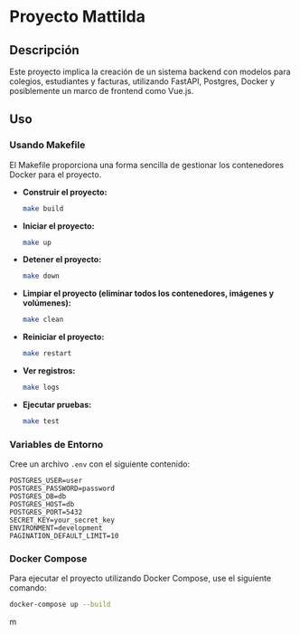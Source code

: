 # Proyecto Mattilda

## Descripción

Este proyecto implica la creación de un sistema backend con modelos para colegios, estudiantes y facturas, utilizando FastAPI, Postgres, Docker y posiblemente un marco de frontend como Vue.js.

## Uso

### Usando Makefile

El Makefile proporciona una forma sencilla de gestionar los contenedores Docker para el proyecto.

- **Construir el proyecto:**

  ```sh
  make build
  ```

- **Iniciar el proyecto:**

  ```sh
  make up
  ```

- **Detener el proyecto:**

  ```sh
  make down
  ```

- **Limpiar el proyecto (eliminar todos los contenedores, imágenes y volúmenes):**

  ```sh
  make clean
  ```

- **Reiniciar el proyecto:**

  ```sh
  make restart
  ```

- **Ver registros:**

  ```sh
  make logs
  ```

- **Ejecutar pruebas:**
  ```sh
  make test
  ```

### Variables de Entorno

Cree un archivo `.env` con el siguiente contenido:

```
POSTGRES_USER=user
POSTGRES_PASSWORD=password
POSTGRES_DB=db
POSTGRES_HOST=db
POSTGRES_PORT=5432
SECRET_KEY=your_secret_key
ENVIRONMENT=development
PAGINATION_DEFAULT_LIMIT=10
```

### Docker Compose

Para ejecutar el proyecto utilizando Docker Compose, use el siguiente comando:

```sh
docker-compose up --build
```

m
